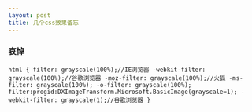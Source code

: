 ```yaml
---
layout: post
title: 几个css效果备忘
---
```

### 哀悼

``
html {
   filter: grayscale(100%);//IE浏览器
  -webkit-filter: grayscale(100%);//谷歌浏览器
  -moz-filter: grayscale(100%);//火狐
  -ms-filter: grayscale(100%);
  -o-filter: grayscale(100%);
  filter:progid:DXImageTransform.Microsoft.BasicImage(grayscale=1);
  -webkit-filter: grayscale(1);//谷歌浏览器
}
``


